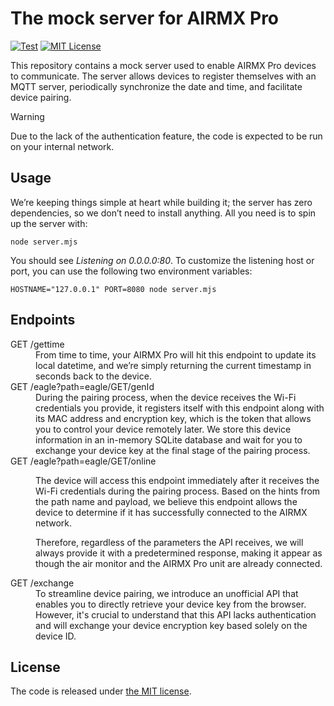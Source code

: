 # The mock server for AIRMX Pro

[![Test](https://github.com/openairmx/server/actions/workflows/test.yml/badge.svg)](https://github.com/openairmx/server/actions/workflows/test.yml)
[![MIT License](https://img.shields.io/github/license/openairmx/server)](https://github.com/openairmx/server)

This repository contains a mock server used to enable AIRMX Pro devices to
communicate. The server allows devices to register themselves with an MQTT
server, periodically synchronize the date and time, and facilitate device
pairing.

> [!WARNING]
> Due to the lack of the authentication feature, the code is expected to be run
> on your internal network.

## Usage

We’re keeping things simple at heart while building it; the server has zero
dependencies, so we don’t need to install anything. All you need is to spin
up the server with:

```
node server.mjs
```

You should see _Listening on 0.0.0.0:80_. To customize the listening host
or port, you can use the following two environment variables:

```
HOSTNAME="127.0.0.1" PORT=8080 node server.mjs
```

## Endpoints

<dl>
  <dt>GET /gettime</dt>
  <dd>
    From time to time, your AIRMX Pro will hit this endpoint to update its
    local datetime, and we’re simply returning the current timestamp in
    seconds back to the device.
  </dd>

  <dt>GET /eagle?path=eagle/GET/genId</dt>
  <dd>
    During the pairing process, when the device receives the Wi-Fi credentials
    you provide, it registers itself with this endpoint along with its MAC
    address and encryption key, which is the token that allows you to control
    your device remotely later. We store this device information in an
    in-memory SQLite database and wait for you to exchange your device key at
    the final stage of the pairing process.
  </dd>

  <dt>GET /eagle?path=eagle/GET/online</dt>
  <dd>
    <p>The device will access this endpoint immediately after it receives the
    Wi-Fi credentials during the pairing process. Based on the hints from
    the path name and payload, we believe this endpoint allows the device to
    determine if it has successfully connected to the AIRMX network.</p>
    <p>Therefore, regardless of the parameters the API receives, we will
    always provide it with a predetermined response, making it appear as
    though the air monitor and the AIRMX Pro unit are already connected.</p>
  </dd>

  <dt>GET /exchange</dt>
  <dd>
    To streamline device pairing, we introduce an unofficial API that enables
    you to directly retrieve your device key from the browser. However, it's
    crucial to understand that this API lacks authentication and will exchange
    your device encryption key based solely on the device ID.
  </dd>
</dl>

## License

The code is released under [the MIT license](LICENSE.md).
